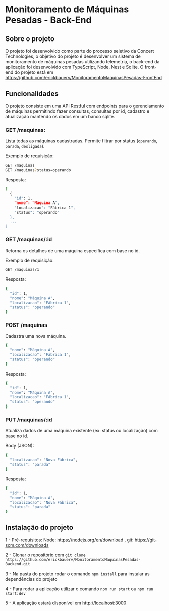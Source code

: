 # Monitoramento de Máquinas Pesadas - Back-End

## Sobre o projeto

O projeto foi desenvolvido como parte do processo seletivo da Concert Technologies, o objetivo do projeto é desenvolver um sistema de monitoramento de máquinas pesadas utilizando telemetria, o back-end da aplicação foi desenvolvido com TypeScript, Node, Nest e Sqlite. O front-end do projeto está em https://github.com/erickbauerv/MonitoramentoMaquinasPesadas-FrontEnd

## Funcionalidades

O projeto consiste em uma API Restful com endpoints para o gerenciamento de máquinas permitindo fazer consultas, consultas por id, cadastro e atualização mantendo os dados em um banco sqlite.

### GET /maquinas:

Lista todas as máquinas cadastradas. Permite filtrar por status (`operando`, `parada`, `desligada`).

Exemplo de requisição:

```bash
GET /maquinas
GET /maquinas?status=operando
```

Resposta:

```bash
[
  {
    "id": 1,
    "nome": "Máquina A",
    "localizacao": "Fábrica 1",
    "status": "operando"
  },
  ...
]
```

### GET /maquinas/:id

Retorna os detalhes de uma máquina específica com base no id.

Exemplo de requisição:

```bash
GET /maquinas/1
```

Resposta:

```bash
{
  "id": 1,
  "nome": "Máquina A",
  "localizacao": "Fábrica 1",
  "status": "operando"
}
```

### POST /maquinas

Cadastra uma nova máquina.

```bash
{
  "nome": "Máquina A",
  "localizacao": "Fábrica 1",
  "status": "operando"
}
```

Resposta:

```bash
{
  "id": 1,
  "nome": "Máquina A",
  "localizacao": "Fábrica 1",
  "status": "operando"
}
```

### PUT /maquinas/:id

Atualiza dados de uma máquina existente (ex: status ou localização) com base no id.

Body (JSON):

```bash
{
  "localizacao": "Nova Fábrica",
  "status": "parada"
}
```

Resposta:

```bash
{
  "id": 1,
  "nome": "Máquina A",
  "localizacao": "Nova Fábrica",
  "status": "parada"
}
```

## Instalação do projeto

1 - Pré-requisitos: Node: https://nodejs.org/en/download , git: https://git-scm.com/downloads

2 - Clonar o repositório com `git clone https://github.com/erickbauerv/MonitoramentoMaquinasPesadas-Backend.git`

3 - Na pasta do projeto rodar o comando `npm install` para instalar as dependências do projeto

4 - Para rodar a aplicação utilizar o comando `npm run start` ou `npm run start:dev`

5 - A aplicação estará disponível em  [http://localhost:3000](http://localhost:4200/)
